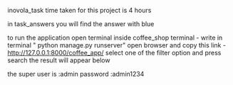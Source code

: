 inovola_task 
time taken for this project is 4 hours

in task_answers you will find the answer with blue


to run the application 
open terminal inside coffee_shop terminal 
    - write in terminal " python manage.py runserver"
open browser and copy this link
    -   http://127.0.0.1:8000/coffee_app/
select one of the filter option and press search
the result will appear below 
 
 the super user is :admin
 password :admin1234

